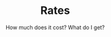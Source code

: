 ---
widget: featurette
headless: true
title: "Rates"
subtitle: "How much does it cost? What do I get?"
design:
  columns: '1'
weight: 10
feature:
- icon: 🕗
  icon_pack: emoji
  name: Full Day
  description: $600<br>2 Anglers*<br>~8 hours on the water<br>Hearty and Healthy Lunch<br>_\*1 angler -- $550_
- icon: 🥤
  icon_pack: emoji
  name: Included in Both
  description: Non-Alcoholic Beverages
- icon: 🕓
  icon_pack: emoji
  name: Half Day
  description: $500<br>1-2 Anglers<br>4 hours on the water<br>Snacks
- icon:
- icon: 📆
  icon_pack: emoji
  name: <a href="/about/#contact">Book With Us Today!</a>
- icon:
---